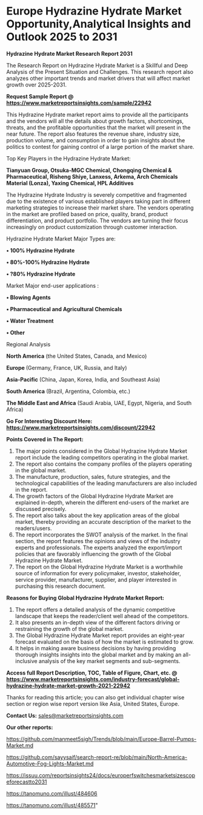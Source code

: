 # Europe Hydrazine Hydrate Market Opportunity,Analytical Insights and Outlook 2025 to 2031

<strong>Hydrazine Hydrate Market Research Report 2031</strong>

The Research Report on Hydrazine Hydrate Market is a Skillful and Deep Analysis of the Present Situation and Challenges. This research report also analyzes other important trends and market drivers that will affect market growth over 2025-2031.

<strong>Request Sample Report @ <a href=https://www.marketreportsinsights.com/sample/22942>https://www.marketreportsinsights.com/sample/22942</a></strong>

This Hydrazine Hydrate market report aims to provide all the participants and the vendors will all the details about growth factors, shortcomings, threats, and the profitable opportunities that the market will present in the near future. The report also features the revenue share, industry size, production volume, and consumption in order to gain insights about the politics to contest for gaining control of a large portion of the market share.

Top Key Players in the Hydrazine Hydrate Market:

<strong>Tianyuan Group, Otsuka-MGC Chemical, Chongqing Chemical & Pharmaceutical, Risheng Shiye, Lanxess, Arkema, Arch Chemicals Material (Lonza), Yaxing Chemical, HPL Additives</strong>

The Hydrazine Hydrate Industry is severely competitive and fragmented due to the existence of various established players taking part in different marketing strategies to increase their market share. The vendors operating in the market are profiled based on price, quality, brand, product differentiation, and product portfolio. The vendors are turning their focus increasingly on product customization through customer interaction.

Hydrazine Hydrate Market Major Types are:

<strong>• 100% Hydrazine Hydrate

• 80%-100% Hydrazine Hydrate

• ?80% Hydrazine Hydrate</strong>

Market Major end-user applications :

<strong>• Blowing Agents

• Pharmaceutical and Agricultural Chemicals

• Water Treatment

• Other</strong>

Regional Analysis

</u><strong><b>North America</b></strong> (the United States, Canada, and Mexico)

<strong><b>Europe </b></strong>(Germany, France, UK, Russia, and Italy)

<strong><b>Asia-Pacific</b></strong> (China, Japan, Korea, India, and Southeast Asia)

<strong><b>South America</b></strong> (Brazil, Argentina, Colombia, etc.)

<strong><b>The Middle East and Africa</b></strong> (Saudi Arabia, UAE, Egypt, Nigeria, and South Africa)

<strong>Go For Interesting Discount Here: <a href=https://www.marketreportsinsights.com/discount/22942>https://www.marketreportsinsights.com/discount/22942</a></strong>

<strong>Points Covered in The Report:</strong>
<ol>
  <li>The major points considered in the Global Hydrazine Hydrate Market report include the leading competitors operating in the global market.</li>
  <li>The report also contains the company profiles of the players operating in the global market.</li>
  <li>The manufacture, production, sales, future strategies, and the technological capabilities of the leading manufacturers are also included in the report.</li>
  <li>The growth factors of the Global Hydrazine Hydrate Market are explained in-depth, wherein the different end-users of the market are discussed precisely.</li>
  <li>The report also talks about the key application areas of the global market, thereby providing an accurate description of the market to the readers/users.</li>
  <li>The report incorporates the SWOT analysis of the market. In the final section, the report features the opinions and views of the industry experts and professionals. The experts analyzed the export/import policies that are favorably influencing the growth of the Global Hydrazine Hydrate Market.</li>
  <li>The report on the Global Hydrazine Hydrate Market is a worthwhile source of information for every policymaker, investor, stakeholder, service provider, manufacturer, supplier, and player interested in purchasing this research document.</li>
</ol>
<strong>Reasons for Buying Global Hydrazine Hydrate Market Report:</strong>

<ol>
  <li>The report offers a detailed analysis of the dynamic competitive landscape that keeps the reader/client well ahead of the competitors.</li>
  <li>It also presents an in-depth view of the different factors driving or restraining the growth of the global market.</li>
  <li>The Global Hydrazine Hydrate Market report provides an eight-year forecast evaluated on the basis of how the market is estimated to grow.</li>
  <li>It helps in making aware business decisions by having providing thorough insights insights into the global market and by making an all-inclusive analysis of the key market segments and sub-segments.</li>
</ol>
<strong>Access full Report Description, TOC, Table of Figure, Chart, etc. @ <a href=https://www.marketreportsinsights.com/industry-forecast/global-hydrazine-hydrate-market-growth-2021-22942>https://www.marketreportsinsights.com/industry-forecast/global-hydrazine-hydrate-market-growth-2021-22942</a></strong>


Thanks for reading this article; you can also get individual chapter wise section or region wise report version like Asia, United States, Europe.

<strong>Contact Us:</strong>
sales@marketreportsinsights.com

<strong>Our other reports:</strong>

<a href=https://github.com/manmeet5sigh/Trends/blob/main/Europe-Barrel-Pumps-Market.md>https://github.com/manmeet5sigh/Trends/blob/main/Europe-Barrel-Pumps-Market.md</a>

<a href=https://github.com/sayysaif/search-report-re/blob/main/North-America-Automotive-Fog-Lights-Market.md>https://github.com/sayysaif/search-report-re/blob/main/North-America-Automotive-Fog-Lights-Market.md</a>

<a href=https://issuu.com/reportsinsights24/docs/europerfswitchesmarketsizescopeforecastto2031>https://issuu.com/reportsinsights24/docs/europerfswitchesmarketsizescopeforecastto2031</a>

<a href=https://tanomuno.com/illust/484606>https://tanomuno.com/illust/484606</a>

<a href=https://tanomuno.com/illust/485571>https://tanomuno.com/illust/485571</a>"
